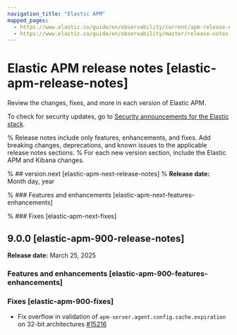 ```yaml
---
navigation_title: "Elastic APM"
mapped_pages:
  - https://www.elastic.co/guide/en/observability/current/apm-release-notes.html
  - https://www.elastic.co/guide/en/observability/master/release-notes-head.html
---
```


# Elastic APM release notes [elastic-apm-release-notes]
Review the changes, fixes, and more in each version of Elastic APM.

To check for security updates, go to [Security announcements for the Elastic stack](https://discuss.elastic.co/c/announcements/security-announcements/31).

% Release notes include only features, enhancements, and fixes. Add breaking changes, deprecations, and known issues to the applicable release notes sections.
% For each new version section, include the Elastic APM and Kibana changes.

% ## version.next [elastic-apm-next-release-notes]
% **Release date:** Month day, year

% ### Features and enhancements [elastic-apm-next-features-enhancements]

% ### Fixes [elastic-apm-next-fixes]

## 9.0.0 [elastic-apm-900-release-notes]
**Release date:** March 25, 2025

### Features and enhancements [elastic-apm-900-features-enhancements]

### Fixes [elastic-apm-900-fixes]
* Fix overflow in validation of `apm-server.agent.config.cache.expiration` on 32-bit architectures [#15216](https://github.com/elastic/apm-server/pull/15216)